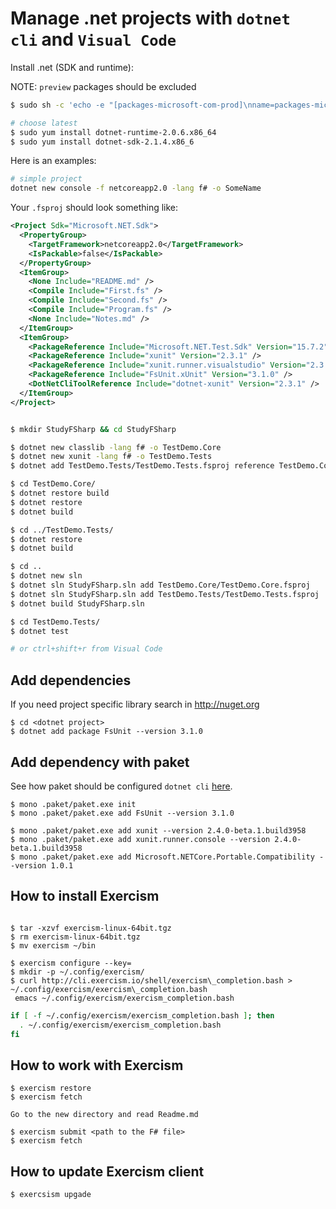 # Manage .net projects with ```dotnet cli``` and ```Visual Code```

Install .net (SDK and runtime):

NOTE: ```preview``` packages should be excluded

```bash
$ sudo sh -c 'echo -e "[packages-microsoft-com-prod]\nname=packages-microsoft-com-prod \nbaseurl=https://packages.microsoft.com/yumrepos/microsoft-rhel7.3-prod\nenabled=1\ngpgcheck=1\ngpgkey=https://packages.microsoft.com/keys/microsoft.asc\nexclude=*preview*" > /etc/yum.repos.d/dotnetdev.repo'

# choose latest
$ sudo yum install dotnet-runtime-2.0.6.x86_64
$ sudo yum install dotnet-sdk-2.1.4.x86_6
```

Here is an examples:

```bash
# simple project
dotnet new console -f netcoreapp2.0 -lang f# -o SomeName
```
Your `.fsproj` should look something like:

```xml
<Project Sdk="Microsoft.NET.Sdk">
  <PropertyGroup>
    <TargetFramework>netcoreapp2.0</TargetFramework>
    <IsPackable>false</IsPackable>
  </PropertyGroup>
  <ItemGroup>
    <None Include="README.md" />
    <Compile Include="First.fs" />
    <Compile Include="Second.fs" />
    <Compile Include="Program.fs" />
    <None Include="Notes.md" />
  </ItemGroup>
  <ItemGroup>
    <PackageReference Include="Microsoft.NET.Test.Sdk" Version="15.7.2" />
    <PackageReference Include="xunit" Version="2.3.1" />
    <PackageReference Include="xunit.runner.visualstudio" Version="2.3.1" />
    <PackageReference Include="FsUnit.xUnit" Version="3.1.0" />
    <DotNetCliToolReference Include="dotnet-xunit" Version="2.3.1" />
  </ItemGroup>
</Project>
```

```bash

$ mkdir StudyFSharp && cd StudyFSharp

$ dotnet new classlib -lang f# -o TestDemo.Core
$ dotnet new xunit -lang f# -o TestDemo.Tests
$ dotnet add TestDemo.Tests/TestDemo.Tests.fsproj reference TestDemo.Core/TestDemo.Core.fsproj

$ cd TestDemo.Core/
$ dotnet restore build
$ dotnet restore
$ dotnet build

$ cd ../TestDemo.Tests/
$ dotnet restore
$ dotnet build

$ cd ..
$ dotnet new sln
$ dotnet sln StudyFSharp.sln add TestDemo.Core/TestDemo.Core.fsproj
$ dotnet sln StudyFSharp.sln add TestDemo.Tests/TestDemo.Tests.fsproj
$ dotnet build StudyFSharp.sln
```

```bash
$ cd TestDemo.Tests/
$ dotnet test

# or ctrl+shift+r from Visual Code
```

## Add dependencies

If you need project specific library search in http://nuget.org

```plain
$ cd <dotnet project>
$ dotnet add package FsUnit --version 3.1.0
```

## Add dependency with paket

See how paket should be configured ```dotnet cli``` [here](https://fsprojects.github.io/Paket/paket-and-dotnet-cli.html).

```plain
$ mono .paket/paket.exe init
$ mono .paket/paket.exe add FsUnit --version 3.1.0

$ mono .paket/paket.exe add xunit --version 2.4.0-beta.1.build3958
$ mono .paket/paket.exe add xunit.runner.console --version 2.4.0-beta.1.build3958
$ mono .paket/paket.exe add Microsoft.NETCore.Portable.Compatibility --version 1.0.1
```

## How to install Exercism

```plain

$ tar -xzvf exercism-linux-64bit.tgz
$ rm exercism-linux-64bit.tgz
$ mv exercism ~/bin

$ exercism configure --key=
$ mkdir -p ~/.config/exercism/
$ curl http://cli.exercism.io/shell/exercism\_completion.bash > ~/.config/exercism/exercism\_completion.bash
 emacs ~/.config/exercism/exercism_completion.bash
```

```bash
if [ -f ~/.config/exercism/exercism_completion.bash ]; then
  . ~/.config/exercism/exercism_completion.bash
fi
```

## How to work with Exercism

```plain
$ exercism restore
$ exercism fetch

Go to the new directory and read Readme.md

$ exercism submit <path to the F# file>
$ exercism fetch
```

## How to update Exercism client

```plain
$ exercsism upgade
```